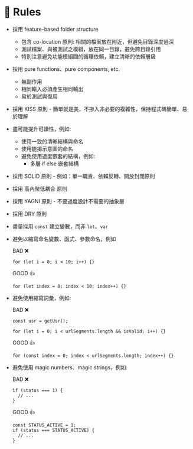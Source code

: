 # 🫡 Rules

- 採用 feature-based folder structure

  - 包含 co-location 原則: 相關的檔案放在附近，但避免目錄深度過深
  - 測試檔案、與被測試之模組，放在同一目錄，避免跨目錄引用
  - 特別注意避免功能模組間的循環依賴，建立清晰的依賴層級

- 採用 pure functions、pure components, etc.

  - 無副作用
  - 相同輸入必須產生相同輸出
  - 易於測試與復用

- 採用 KISS 原則 - 簡單就是美，不摻入非必要的複雜性，保持程式碼簡單、易於理解

- 盡可能提升可讀性，例如:

  - 使用一致的清晰結構與命名
  - 使用能揭示意圖的命名
  - 避免使用過度嵌套的結構，例如:
    - 多層 if else 嵌套結構

- 採用 SOLID 原則 - 例如：單一職責、依賴反轉、開放封閉原則

- 採用 高內聚低耦合 原則

- 採用 YAGNI 原則 - 不要過度設計不需要的抽象層

- 採用 DRY 原則

- 盡量採用 `const` 建立變數，而非 `let`、`var`

- 避免以縮寫命名變數、函式、參數命名，例如

  BAD ❌

  ```tsx
  for (let i = 0; i < 10; i++) {}
  ```

  GOOD 👍

  ```tsx
  for (let index = 0; index < 10; index++) {}
  ```

- 避免使用縮寫詞彙，例如:

  BAD ❌

  ```tsx
  const usr = getUsr();
  ```

  ```tsx
  for (let i = 0; i < urlSegments.length && isValid; i++) {}
  ```

  GOOD 👍

  ```tsx
  for (const index = 0; index < urlSegments.length; index++) {}
  ```

- 避免使用 magic numbers、magic strings，例如:

  BAD ❌

  ```tsx
  if (status === 1) {
    // ...
  }
  ```

  GOOD 👍

  ```tsx
  const STATUS_ACTIVE = 1;
  if (status === STATUS_ACTIVE) {
    // ...
  }
  ```
